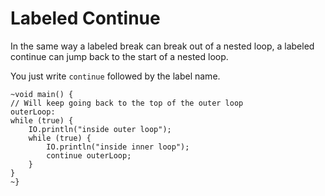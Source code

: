 # Labeled Continue

In the same way a labeled break can break out of a nested loop, a labeled continue
can jump back to the start of a nested loop.

You just write `continue` followed by the label name.

```java,no_run
~void main() {
// Will keep going back to the top of the outer loop
outerLoop:
while (true) {
    IO.println("inside outer loop");
    while (true) {
        IO.println("inside inner loop");
        continue outerLoop;
    }
}
~}
```

